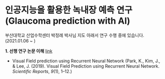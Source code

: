 # 인공지능을 활용한 녹내장 예측 연구(Glaucoma prediction with AI) 
부산대학교 산업수학센터 박정례 박사님 지도 아래서 연구 수행 중에 있습니다. (2021.01.06 ~ )

**1. 선행 연구 논문 이해** [link](https://doi.org/10.1038/s41598-019-44852-6) 
  * Visual Field prediction using Recurrent Neural Network (Park, K., Kim, J., & Lee, J. (2019). Visual Field Prediction using Recurrent Neural Network. *Scientific Reports*, *9*(1), 1–12.)

